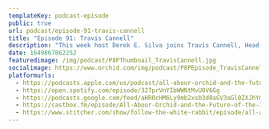 ```yaml
---
templateKey: podcast-episode
public: true
url: podcast/episode-91-travis-cannell
title: "Episode 91: Travis Cannell"
description: "This week host Derek E. Silva joins Travis Cannell, Head of Product & Marketing at Orchid. A great conversation on how Travis first met Co-founder Jay Freeman at the College of Creative Studies in Santa Barbara, why Orchid’s VPN is different from other privacy tools, and his predictions on the future of the Internet."
date: 1649867862252
featuredimage: /img/podcast/P8PThumbnail_TravisCannell.jpg
socialimage: https://www.orchid.com/img/podcast/P8PEpisode_TravisCannell.jpg
platformurls:
  - https://podcasts.apple.com/us/podcast/all-abour-orchid-and-the-future-of/id1516705670?i=1000557487900
  - https://open.spotify.com/episode/327prVnYIbWWNtMvU0V6Gg
  - https://podcasts.google.com/feed/aHR0cHM6Ly9mb2xsb3d0aGV3aGl0ZXJhYmJpdC5saWJzeW4uY29tL3Jzcw/episode/ZjM4MmYwNzgtZWE1ZS00ZjhhLTkxZmItNWIzYmEwZDUxNDM5
  - https://castbox.fm/episode/All-Abour-Orchid-and-the-Future-of-the-Internet-with-Travis-Cannell-id2954358-id485702773?country=us
  - https://www.stitcher.com/show/follow-the-white-rabbit/episode/all-abour-orchid-and-the-future-of-the-internet-with-travis-cannell-202340204
---
```

